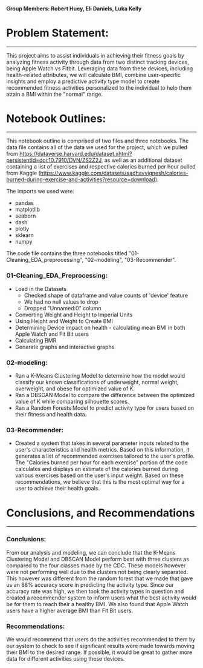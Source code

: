 #### Group Members: Robert Huey, Eli Daniels, Luka Kelly

# Problem Statement:
_____________________________

This project aims to assist individuals in achieving their fitness goals by analyzing fitness activity through data from two distinct tracking devices, being Apple Watch vs Fitbit. Leveraging data from these devices, including health-related attributes, we will calculate BMI, combine user-specific insights and employ a predictive activity type model to create recommended fitness activities personalized to the individual to help them attain a BMI within the "normal" range.

# Notebook Outlines:
______________________________________
This notebook outline is comprised of two files and three notebooks. The data file contains all of the data we used for the project, which we pulled from https://dataverse.harvard.edu/dataset.xhtml?persistentId=doi:10.7910/DVN/ZS2Z2J, as well as an additional dataset containing a list of exercises and respective calories burned per hour pulled from Kaggle (https://www.kaggle.com/datasets/aadhavvignesh/calories-burned-during-exercise-and-activities?resource=download).

The imports we used were:
+ pandas
+ matplotlib
+ seaborn 
+ dash
+ plotly
+ sklearn
+ numpy

The code file contains the three notebooks titled "01-Cleaning_EDA_preprocessing", "02-modeling", "03-Recommender". 

### 01-Cleaning_EDA_Preprocessing:
+ Load in the Datasets
    + Checked shape of dataframe and value counts of 'device' feature
    + We had no null values to drop
    + Dropped "Unnamed:0" column
+ Converting Weight and Height to Imperial Units
+ Using Height and Weight to Create BMI
+ Determining Device impact on health - calculating mean BMI in both Apple Watch and Fit Bit users
+ Calculating BMR
+ Generate graphs and interactive graphs

### 02-modeling:
+ Ran a K-Means Clustering Model to determine how the model would classify our known classifications of underweight, normal weight, overweight, and obese for optimized value of K. 
+ Ran a DBSCAN Model to compare the difference between the optimized value of K while comparing silhouette scores.
+ Ran a Random Forests Model to predict activity type for users based on their fitness and health data.     

### 03-Recommender:
+ Created a system that takes in several parameter inputs related to the user's characteristics and health metrics. Based on this information, it generates a list of recommended exercises tailored to the user's profile. The "Calories burned per hour for each exercise" portion of the code calculates and displays an estimate of the calories burned during various exercises based on the user's input weight. Based on these recommendations, we believe that this is the most optimal way for a user to achieve their health goals.


# Conclusions, and Recommendations
_______________________________
### Conclusions:

From our analysis and modeling, we can conclude that the K-Means Clustering Model and DBSCAN Model perform best with three clusters as compared to the four classes made by the CDC. These models however were not performing well due to the clusters not being clearly separated. This however was different from the random forest that we made that gave us an 88% accuracy score in predicting the activity type. Since our accuracy rate was high, we then took the activity types in question and created a recommender system to inform users what the best activity would be for them to reach their a healthy BMI. We also found that Apple Watch users have a higher average BMI than Fit Bit users. 

### Recommendations:

We would recommend that users do the activities recommended to them by our system to check to see if significant results were made towards moving their BMI to the desired range. If possible, it would be great to gather more data for different activities using these devices. 
